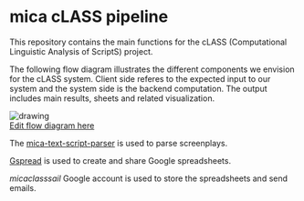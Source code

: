 # mica cLASS pipeline

This repository contains the main functions for the cLASS (Computational Linguistic Analysis of ScriptS) project.

The following flow diagram illustrates the different components we envision for the cLASS system. Client side referes to the expected input to our system and the system side is the backend computation. The output includes main results, sheets and related visualization.  

![drawing](https://docs.google.com/drawings/d/12w5iizScxpwlOGhFRsVGModb8Vhgzl0Jnpd3T5x5XpE/export/png)  
[Edit flow diagram here](https://docs.google.com/drawings/d/12w5iizScxpwlOGhFRsVGModb8Vhgzl0Jnpd3T5x5XpE/edit)


The [mica-text-script-parser](https://github.com/usc-sail/mica-text-script-parser/releases/tag/v0.0) is used to parse screenplays.

[Gspread](https://github.com/burnash/gspread) is used to create and share Google spreadsheets.

_micaclasssail_ Google account is used to store the spreadsheets and send emails.
